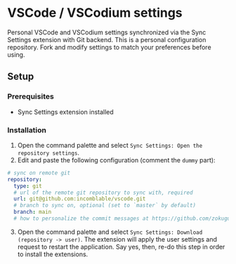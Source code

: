 # VSCode / VSCodium settings

Personal VSCode and VSCodium settings synchronized via the Sync Settings extension with Git backend. This is a personal configuration repository. Fork and modify settings to match your preferences before using.

## Setup

### Prerequisites

- Sync Settings extension installed

### Installation

1. Open the command palette and select `Sync Settings: Open the repository settings`.
1. Edit and paste the following configuration (comment the `dummy` part):

```yaml
# sync on remote git
repository:
  type: git
  # url of the remote git repository to sync with, required
  url: git@github.com:incomblable/vscode.git
  # branch to sync on, optional (set to `master` by default)
  branch: main
  # how to personalize the commit messages at https://github.com/zokugun/vscode-sync-settings/blob/master/docs/commit-messages.md
```

3. Open the command palette and select `Sync Settings: Download (repository -> user)`. The extension will apply the user settings and request to restart the application. Say yes, then, re-do this step in order to install the extensions.
